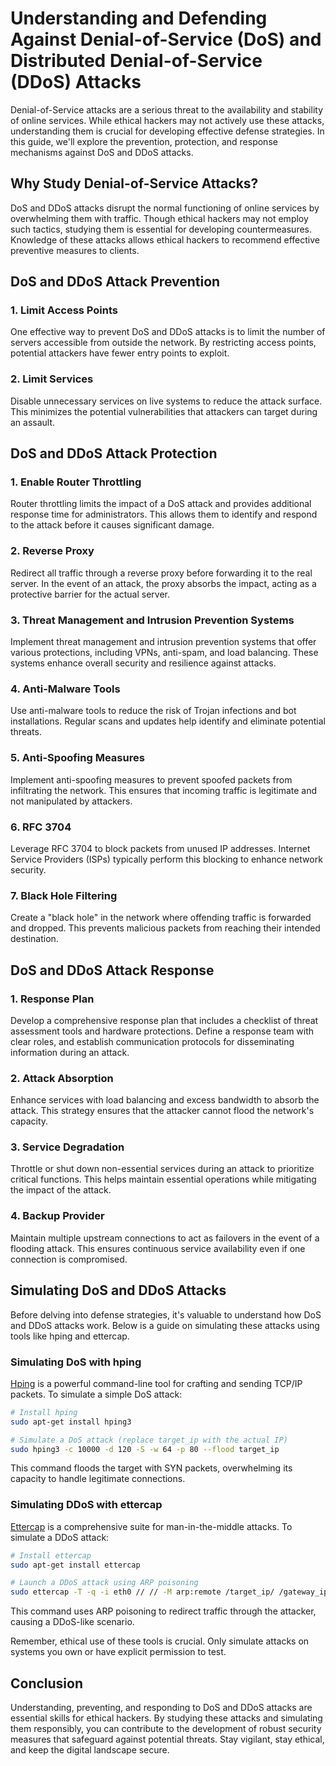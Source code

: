 # Understanding and Defending Against Denial-of-Service (DoS) and Distributed Denial-of-Service (DDoS) Attacks

Denial-of-Service attacks are a serious threat to the availability and stability of online services. While ethical hackers may not actively use these attacks, understanding them is crucial for developing effective defense strategies. In this guide, we'll explore the prevention, protection, and response mechanisms against DoS and DDoS attacks.

## Why Study Denial-of-Service Attacks?

DoS and DDoS attacks disrupt the normal functioning of online services by overwhelming them with traffic. Though ethical hackers may not employ such tactics, studying them is essential for developing countermeasures. Knowledge of these attacks allows ethical hackers to recommend effective preventive measures to clients.

## DoS and DDoS Attack Prevention

### 1. Limit Access Points

One effective way to prevent DoS and DDoS attacks is to limit the number of servers accessible from outside the network. By restricting access points, potential attackers have fewer entry points to exploit.

### 2. Limit Services

Disable unnecessary services on live systems to reduce the attack surface. This minimizes the potential vulnerabilities that attackers can target during an assault.

## DoS and DDoS Attack Protection

### 1. Enable Router Throttling

Router throttling limits the impact of a DoS attack and provides additional response time for administrators. This allows them to identify and respond to the attack before it causes significant damage.

### 2. Reverse Proxy

Redirect all traffic through a reverse proxy before forwarding it to the real server. In the event of an attack, the proxy absorbs the impact, acting as a protective barrier for the actual server.

### 3. Threat Management and Intrusion Prevention Systems

Implement threat management and intrusion prevention systems that offer various protections, including VPNs, anti-spam, and load balancing. These systems enhance overall security and resilience against attacks.

### 4. Anti-Malware Tools

Use anti-malware tools to reduce the risk of Trojan infections and bot installations. Regular scans and updates help identify and eliminate potential threats.

### 5. Anti-Spoofing Measures

Implement anti-spoofing measures to prevent spoofed packets from infiltrating the network. This ensures that incoming traffic is legitimate and not manipulated by attackers.

### 6. RFC 3704

Leverage RFC 3704 to block packets from unused IP addresses. Internet Service Providers (ISPs) typically perform this blocking to enhance network security.

### 7. Black Hole Filtering

Create a "black hole" in the network where offending traffic is forwarded and dropped. This prevents malicious packets from reaching their intended destination.

## DoS and DDoS Attack Response

### 1. Response Plan

Develop a comprehensive response plan that includes a checklist of threat assessment tools and hardware protections. Define a response team with clear roles, and establish communication protocols for disseminating information during an attack.

### 2. Attack Absorption

Enhance services with load balancing and excess bandwidth to absorb the attack. This strategy ensures that the attacker cannot flood the network's capacity.

### 3. Service Degradation

Throttle or shut down non-essential services during an attack to prioritize critical functions. This helps maintain essential operations while mitigating the impact of the attack.

### 4. Backup Provider

Maintain multiple upstream connections to act as failovers in the event of a flooding attack. This ensures continuous service availability even if one connection is compromised.

## Simulating DoS and DDoS Attacks

Before delving into defense strategies, it's valuable to understand how DoS and DDoS attacks work. Below is a guide on simulating these attacks using tools like hping and ettercap.

### Simulating DoS with hping

[Hping](https://tools.kali.org/stress-testing/hping3) is a powerful command-line tool for crafting and sending TCP/IP packets. To simulate a simple DoS attack:

```bash
# Install hping
sudo apt-get install hping3

# Simulate a DoS attack (replace target_ip with the actual IP)
sudo hping3 -c 10000 -d 120 -S -w 64 -p 80 --flood target_ip
```

This command floods the target with SYN packets, overwhelming its capacity to handle legitimate connections.

### Simulating DDoS with ettercap

[Ettercap](https://www.ettercap-project.org/) is a comprehensive suite for man-in-the-middle attacks. To simulate a DDoS attack:

```bash
# Install ettercap
sudo apt-get install ettercap

# Launch a DDoS attack using ARP poisoning
sudo ettercap -T -q -i eth0 // // -M arp:remote /target_ip/ /gateway_ip/
```

This command uses ARP poisoning to redirect traffic through the attacker, causing a DDoS-like scenario.

Remember, ethical use of these tools is crucial. Only simulate attacks on systems you own or have explicit permission to test.

## Conclusion

Understanding, preventing, and responding to DoS and DDoS attacks are essential skills for ethical hackers. By studying these attacks and simulating them responsibly, you can contribute to the development of robust security measures that safeguard against potential threats. Stay vigilant, stay ethical, and keep the digital landscape secure.
